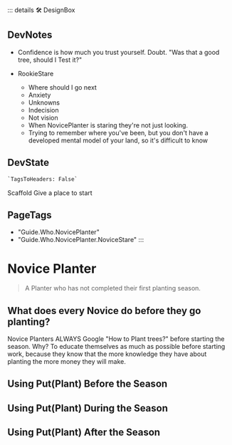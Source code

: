 ::: details 🛠 <dev>DesignBox</dev>

## DevNotes

- Confidence is how much you trust yourself. Doubt. "Was that a good tree, should I Test it?"

- RookieStare
    - Where should I go next
    - Anxiety
    - Unknowns
    - Indecision
    - Not vision
    - When NovicePlanter is staring they're not just looking.
    - Trying to remember where you've been, but you don't have a developed mental model of your land, so it's difficult to know

## DevState

```py
`TagsToHeaders: False`
```

Scaffold
Give a place to start
<h2>PageTags</h2>

- "Guide.Who.NovicePlanter"
- "Guide.Who.NovicePlanter.NoviceStare"
:::

# Novice Planter

> A Planter who has not completed their first planting season.

## What does every Novice do before they go planting?

Novice Planters ALWAYS Google "How to Plant trees?" before starting the season. Why? To educate themselves as much as possible before starting work, because they know that the more knowledge they have about planting the more money they will make.

## Using Put(Plant) Before the Season

## Using Put(Plant) During the Season

## Using Put(Plant) After the Season
